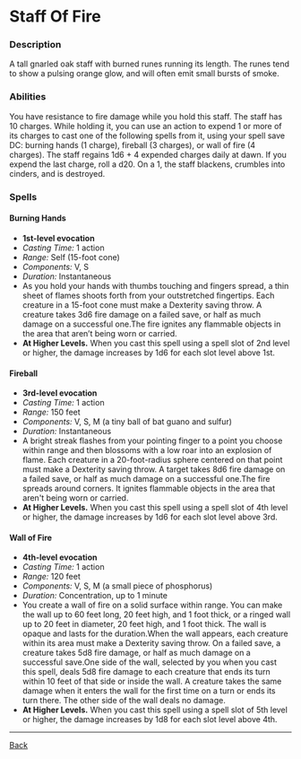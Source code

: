 # Staff Of Fire

### Description
A tall gnarled oak staff with burned runes running its length. The runes tend to show a pulsing orange glow, and will often emit small bursts of smoke.

### Abilities
You have resistance to fire damage while you hold this staff. The staff has 10 charges. While holding it, you can use an action to expend 1 or more of its charges to cast one of the following spells from it, using your spell save DC: burning hands (1 charge), fireball (3 charges), or wall of fire (4 charges). The staff regains 1d6 + 4 expended charges daily at dawn. If you expend the last charge, roll a d20. On a 1, the staff blackens, crumbles into cinders, and is destroyed.

### Spells
#### Burning Hands

- **1st-level evocation**
- _Casting Time:_ 1 action
- _Range:_ Self (15-foot cone)
- _Components:_ V, S
- _Duration:_ Instantaneous
- As you hold your hands with thumbs touching and fingers spread, a thin sheet of flames shoots forth from your outstretched fingertips. Each creature in a 15-foot cone must make a Dexterity saving throw. A creature takes 3d6 fire damage on a failed save, or half as much damage on a successful one.The fire ignites any flammable objects in the area that aren’t being worn or carried.
- **At Higher Levels.** When you cast this spell using a spell slot of 2nd level or higher, the damage increases by 1d6 for each slot level above 1st.

#### Fireball

- **3rd-level evocation**
- _Casting Time:_ 1 action
- _Range:_ 150 feet
- _Components:_ V, S, M (a tiny ball of bat guano and sulfur)
- _Duration:_ Instantaneous
- A bright streak flashes from your pointing finger to a point you choose within range and then blossoms with a low roar into an explosion of flame. Each creature in a 20-foot-radius sphere centered on that point must make a Dexterity saving throw. A target takes 8d6 fire damage on a failed save, or half as much damage on a successful one.The fire spreads around corners. It ignites flammable objects in the area that aren't being worn or carried.
- **At Higher Levels.** When you cast this spell using a spell slot of 4th level or higher, the damage increases by 1d6 for each slot level above 3rd.

#### Wall of Fire

- **4th-level evocation**
- _Casting Time:_ 1 action
- _Range:_ 120 feet
- _Components:_ V, S, M (a small piece of phosphorus)
- _Duration:_ Concentration, up to 1 minute
- You create a wall of fire on a solid surface within range. You can make the wall up to 60 feet long, 20 feet high, and 1 foot thick, or a ringed wall up to 20 feet in diameter, 20 feet high, and 1 foot thick. The wall is opaque and lasts for the duration.When the wall appears, each creature within its area must make a Dexterity saving throw. On a failed save, a creature takes 5d8 fire damage, or half as much damage on a successful save.One side of the wall, selected by you when you cast this spell, deals 5d8 fire damage to each creature that ends its turn within 10 feet of that side or inside the wall. A creature takes the same damage when it enters the wall for the first time on a turn or ends its turn there. The other side of the wall deals no damage.
- **At Higher Levels.** When you cast this spell using a spell slot of 5th level or higher, the damage increases by 1d8 for each slot level above 4th.

---
[Back](./)